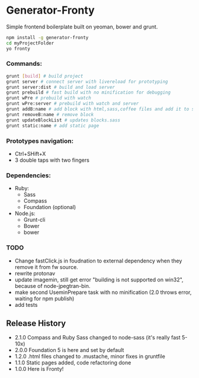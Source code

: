 Generator-Fronty
=========

Simple frontend boilerplate built on yeoman, bower and grunt.

``` bash
npm install -g generator-fronty
cd myProjectFolder
yo fronty
```

### Commands:
``` bash
grunt [build] # build project
grunt server # connect server with livereload for prototyping
grunt server:dist # build and load server
grunt prebuild # fast build with no minification for debugging
grunt wPre # prebuild with watch
grunt wPre:server # prebuild with watch and server
grunt addB:name # add block with html,sass,coffee files and add it to styles/_blocks.sass
grunt removeB:name # remove block
grunt updateBlockList # updates blocks.sass
grunt static:name # add static page
```

### Prototypes navigation:
* Ctrl+SHift+X
* 3 double taps with two fingers

### Dependencies:
* Ruby:
    * Sass
    * Compass
    * Foundation (optional)
* Node.js:
    * Grunt-cli
    * Bower
    * bower

### TODO
* Change fastClick.js in foudnation to external dependency when they remove it from fw source.
* rewrite protonav
* update imagemin, still get error "building is not supported on win32", because of node-jpegtran-bin.
* make second UseminPrepare task with no minification (2.0 throws error, waiting for npm publish)
* add tests

## Release History
* 2.1.0 Compass and Ruby Sass changed to node-sass (it's really fast 5-10x)
* 2.0.0 Foundation 5 is here and set by default
* 1.2.0 .html files changed to .mustache, minor fixes in gruntfile
* 1.1.0 Static pages added, code refactoring done
* 1.0.0 Here is Fronty!